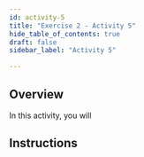 ```yaml
---
id: activity-5
title: "Exercise 2 - Activity 5"
hide_table_of_contents: true
draft: false
sidebar_label: "Activity 5"

---
```


## Overview
In this activity, you will 


## Instructions
